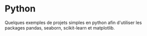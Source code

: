 # Python
Quelques exemples de projets simples en python afin d'utiliser les packages pandas, seaborn, scikit-learn et matplotlib.
